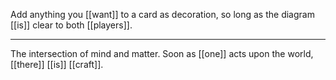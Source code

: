 Add anything you [[want]] to a card as decoration, so long as the diagram [[is]] clear to both [[players]].
- - - 
The intersection of mind and matter. Soon as [[one]] acts upon the world, [[there]] [[is]] [[craft]].